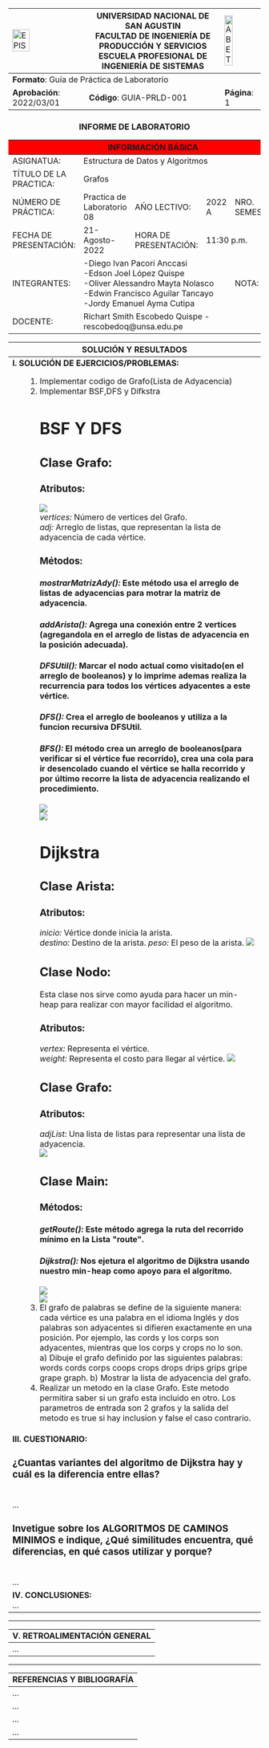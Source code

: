 <div align="center">
<table>
    <theader>
        <tr>
            <td><img src="https://github.com/rescobedoq/pw2/blob/main/epis.png?raw=true" alt="EPIS" style="width:50%; height:auto"/></td>
            <th>
                <span style="font-weight:bold;">UNIVERSIDAD NACIONAL DE SAN AGUSTIN</span><br />
                <span style="font-weight:bold;">FACULTAD DE INGENIERÍA DE PRODUCCIÓN Y SERVICIOS</span><br />
                <span style="font-weight:bold;">ESCUELA PROFESIONAL DE INGENIERÍA DE SISTEMAS</span>
            </th>
            <td><img src="https://github.com/rescobedoq/pw2/blob/main/abet.png?raw=true" alt="ABET" style="width:50%; height:auto"/></td>
        </tr>
    </theader>
    <tbody>
        <tr><td colspan="3"><span style="font-weight:bold;">Formato</span>: Guía de Práctica de Laboratorio</td></tr>
        <tr><td><span style="font-weight:bold;">Aprobación</span>:  2022/03/01</td><td><span style="font-weight:bold;">Código</span>: GUIA-PRLD-001</td><td><span style="font-weight:bold;">Página</span>: 1</td></tr>
    </tbody>
</table>
</div>
<div align="center">
 <h3>INFORME DE LABORATORIO</h3>
</div>
<table>
 <theader>
  <tr><th colspan="6" bgcolor="red">INFORMACIÓN BÁSICA</th></tr>
 </theader>
 <tbody>
  <tr><td>ASIGNATUA:</td><td colspan="5">Estructura de Datos y Algoritmos</td></tr>
  <tr><td>TÍTULO DE LA PRACTICA:</td><td colspan="4">Grafos<td></tr>
  <tr><td>NÚMERO DE PRÁCTICA:</td><td>Practica de Laboratorio 08</td><td>AÑO LECTIVO:</td><td>2022 A</td><td>NRO. SEMESTRE:</td><td>III</td></tr>
  <tr><td>FECHA DE PRESENTACIÓN:</td><td>21-Agosto-2022</td><td>HORA DE PRESENTACIÓN:</td><td colspan="3">11:30 p.m.</td></tr>
  <tr><td>INTEGRANTES:</td><td colspan="3">-Diego Ivan Pacori Anccasi<br>-Edson Joel López Quispe<br>-Oliver Alessandro Mayta Nolasco<br>-Edwin Francisco Aguilar Tancayo<br>-Jordy Emanuel Ayma Cutipa</td><td>NOTA:</td><td>...</td></tr>
  <tr><td>DOCENTE:</td><td colspan="5">Richart Smith Escobedo Quispe - rescobedoq@unsa.edu.pe</td></tr>
 </tbody>
</table>
<table>
 <theader>
  <tr><th>SOLUCIÓN Y RESULTADOS</th></tr>
 </theader>
 <tbody>
  <tr><td><strong>I. SOLUCIÓN DE EJERCICIOS/PROBLEMAS:</strong><br>
  <ul>
    <ol>
        <li>Implementar codigo de Grafo(Lista de Adyacencia)</li>
        <li>Implementar BSF,DFS y Difkstra</li>
        <h1>BSF Y DFS</h1>
        <h2>Clase Grafo:</h2>
        <h3>Atributos:</h3>
        <img src="ejercicio3/DFSyBFS/imagenes/atributos.PNG"><br>
        <em>vertices:</em> Número de vertices del Grafo.<br>
        <em>adj:</em> Arreglo de listas, que representan la lista de adyacencia de cada vértice.
        <h3>Métodos:</h3>
        <h4> <em>mostrarMatrizAdy():</em> Este método usa el arreglo de listas de adyacencias para motrar la matriz de adyacencia.</h4>
        <h4> <em>addArista():</em> Agrega una conexión entre 2 vertices (agregandola en el arreglo de listas de adyacencia en la posición adecuada).</h4>
        <h4> <em>DFSUtil():</em> Marcar el nodo actual como visitado(en el arreglo de booleanos) y lo imprime ademas realiza la recurrencia para todos los vértices adyacentes a este vértice.</h4>
        <h4> <em>DFS():</em> Crea el arreglo de booleanos y utiliza a la funcion recursiva DFSUtil.</h4>
        <h4> <em>BFS():</em> El método crea un arreglo de booleanos(para verificar si el vértice fue recorrido), crea una cola para ir desencolado cuando el vértice se halla recorrido y por último recorre la lista de adyacencia realizando el procedimiento.  </h4>
        <img src="ejercicio3/DFSyBFS/imagenes/main.PNG"><br>
        <img src="ejercicio3/DFSyBFS/imagenes/resultado.PNG"><br>
        <h1>Dijkstra</h1>
        <h2>Clase Arista:</h2>
        <h3>Atributos:</h3>
        <em>inicio:</em> Vértice donde inicia la arista.<br>
        <em>destino:</em> Destino de la arista.
        <em>peso:</em> El peso de la arista.
        <img src="ejercicio3/Dijkstra/imagenes/arista.PNG"><br>
        <h2>Clase Nodo:</h2>
        Esta clase nos sirve como ayuda para hacer un min-heap para realizar con mayor facilidad el algoritmo.
        <h3>Atributos:</h3>
        <em>vertex:</em> Representa el vértice.<br>
        <em>weight:</em> Representa el costo para llegar al vértice.
        <img src="ejercicio3/Dijkstra/imagenes/nodo.PNG"><br>
        <h2>Clase Grafo:</h2>
        <h3>Atributos:</h3>
        <em>adjList:</em> Una lista de listas para representar una lista de adyacencia.<br>
        <img src="ejercicio3/Dijkstra/imagenes/grafo.PNG"><br>
        <h2>Clase Main:</h2>
        <h3>Métodos:</h3>
        <h4> <em>getRoute():</em> Este método agrega la ruta del recorrido mínimo en la Lista "route".</h4>
        <h4> <em>Dijkstra():</em> Nos ejetura el algoritmo de Dijkstra usando nuestro min-heap como apoyo para el algoritmo.</h4>
        <img src="ejercicio3/Dijkstra/imagenes/main.PNG"><br>
        <img src="ejercicio3/Dijkstra/imagenes/resultado.PNG"><br>
        <li>El grafo de palabras se define de la siguiente manera: cada vértice es una palabra
            en el idioma Inglés y dos palabras son adyacentes si difieren exactamente en una
            posición. Por ejemplo, las cords y los corps son adyacentes, mientras que los
            corps y crops no lo son.</li>
            a) Dibuje el grafo definido por las siguientes palabras: words cords corps coops
               crops drops drips grips gripe grape graph.
            b) Mostrar la lista de adyacencia del grafo.
        <li>Realizar un metodo en la clase Grafo. Este metodo permitira saber si un grafo esta
            incluido en otro. Los parametros de entrada son 2 grafos y la salida del metodo es
            true si hay inclusion y false el caso contrario.</li>
    </ol>
  </ul>
    <tr><td><strong>III. CUESTIONARIO:</strong><br>
        <h3>¿Cuantas variantes del algoritmo de Dijkstra hay y cuál es la diferencia entre ellas?</h3><br>
        ...
        <h3>Invetigue sobre los ALGORITMOS DE CAMINOS MINIMOS e indique, ¿Qué similitudes encuentra, qué diferencias, en qué casos utilizar y porque?</h3><br>
        ...
    </td></tr>
    <tr><td><strong>IV. CONCLUSIONES:</strong><br>
        ...
    </td></tr>
 </tbody>
</table>
<hr>
<table>
 <theader>
  <tr><td><strong>V. RETROALIMENTACIÓN GENERAL</strong><br>
  </td><tr>
 </theader>
 <tbody>
  <tr><td> 
        ... 
  </td></tr>
 </tbody>
</table>
<hr>
<table>
 <theader>
  <tr><td><strong>REFERENCIAS Y BIBLIOGRAFÍA</strong></td><tr>
 </theader>
 <tbody>
  <tr><td>...</td></tr>
  <tr><td>...</td></tr>
  <tr><td>...</td></tr>
  <tr><td>...</td></tr>
 </tbody>
</table>